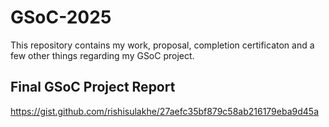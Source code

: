 # GSoC-2025
This repository contains my work, proposal, completion certificaton and a few other things regarding my GSoC project.

## Final GSoC Project Report

https://gist.github.com/rishisulakhe/27aefc35bf879c58ab216179eba9d45a
